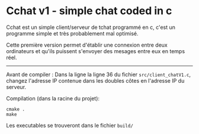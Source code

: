 # Cchat v1 - simple chat coded in c

Cchat est un simple client/serveur de tchat programmé en c, c'est un programme simple et très probablement mal optimisé.

Cette première version permet d'établir une connexion entre deux ordinateurs et qu'ils puissent s'envoyer des mesages entre eux en temps réel.

---

Avant de compiler :
Dans la ligne la ligne 36 du fichier `src/client_chatV1.c`, changez l'adresse IP contenue dans les doubles côtes en l'adresse IP du serveur.

Compilation (dans la racine du projet):
```
cmake .
make
```

Les executables se trouveront dans le fichier `build/`